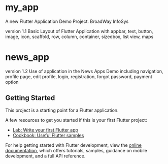 # my_app

A new Flutter Application Demo Project.
BroadWay InfoSys

version 1.1 Basic Layout of Flutter Application with appbar, text, button, image, icon, scaffold, row, column, container, sizedbox, list view, maps 

# news_app

version 1.2 Use of application in the News Apps Demo including navigation, profile page, edit profile, login, registration, forgot password, payment option 

## Getting Started

This project is a starting point for a Flutter application.

A few resources to get you started if this is your first Flutter project:

- [Lab: Write your first Flutter app](https://docs.flutter.dev/get-started/codelab)
- [Cookbook: Useful Flutter samples](https://docs.flutter.dev/cookbook)

For help getting started with Flutter development, view the
[online documentation](https://docs.flutter.dev/), which offers tutorials,
samples, guidance on mobile development, and a full API reference.
